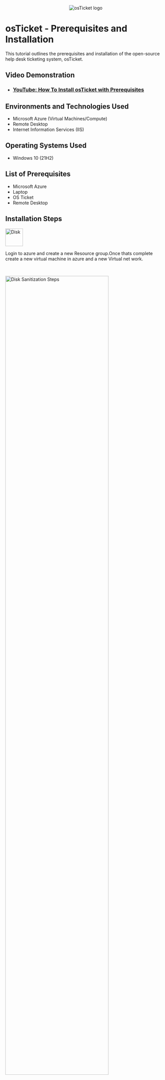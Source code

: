 <p align="center">
<img src="https://i.imgur.com/Clzj7Xs.png" alt="osTicket logo"/>
</p>

<h1>osTicket - Prerequisites and Installation</h1>
This tutorial outlines the prerequisites and installation of the open-source help desk ticketing system, osTicket.<br />


<h2>Video Demonstration</h2>

- ### [YouTube: How To Install osTicket with Prerequisites](https://www.youtube.com)

<h2>Environments and Technologies Used</h2>

- Microsoft Azure (Virtual Machines/Compute)
- Remote Desktop
- Internet Information Services (IIS)

<h2>Operating Systems Used </h2>

- Windows 10</b> (21H2)

<h2>List of Prerequisites</h2>

- Microsoft Azure
- Laptop
- OS Ticket
- Remote Desktop

<h2>Installation Steps</h2>

<p>
  <img src=https://www.whizlabs.com/blog/wp-content/uploads/2019/08/Creating-a-virtual-machine.png" heighet="55%" width="55" Alt=Disk Sanitization Steps"/>
</> 
</p>
<p>
Login to azure and create a new Resource group.Once thats complete create a new virtual machine in azure and a new Virtual net work.
</p>
<br />

<p>
<img src="https://i.imgur.com/chyaFyl.png" height="80%" width="80%" alt="Disk Sanitization Steps"/>
</p>
<p>
After the Virtual machine and network have been created, you can now log in to it using Remote Desktop on your PC.
</p>
<br />

<p>
<img src="https://i.imgur.com/DJmEXEB.png" height="80%" width="80%" alt="Disk Sanitization Steps"/>
</p>
<p>
Log in to the virtual computer using the IP address provided in Azure and open  Microsoft Edge. Go to https://osticket.com/editions/. Download the OS ticket to your VM.
</p>
<br />

<p>
<img src="https://i.imgur.com/DJmEXEB.png" height="80%" width="80%" alt="Disk Sanitization Steps"/>
</p>
<p>
After the OS ticket has finished downloading, you can open the software on the virtual machine and use the OS ticket to troubleshoot and create your own ticketing system within your virtual environment.
</p>
<br />
